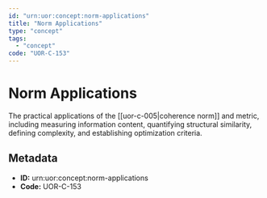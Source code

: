 ```yaml
---
id: "urn:uor:concept:norm-applications"
title: "Norm Applications"
type: "concept"
tags:
  - "concept"
code: "UOR-C-153"
---
```


# Norm Applications

The practical applications of the [[uor-c-005|coherence norm]] and metric, including measuring information content, quantifying structural similarity, defining complexity, and establishing optimization criteria.

## Metadata

- **ID:** urn:uor:concept:norm-applications
- **Code:** UOR-C-153
